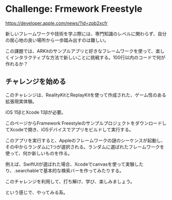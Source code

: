 # Challenge: Frmework Freestyle

<https://developer.apple.com/news/?id=zpb2xcfr>

新しいフレームワークや技術を学ぶ際には、専門知識のレベルに関わらず、自分の居心地の良い場所から一歩踏み出すのは難しい。

この課題では、ARKitのサンプルアプリと好きなフレームワークを使って、楽しくインタラクティブな方法で新しいことに挑戦する。100行以内のコードで何が作れるか？

## チャレンジを始める

このチャレンジは、RealityKitとReplayKitを使って作成された、ゲーム性のある拡張現実体験。

iOS 15βとXcode 13βが必要。

このページからFramework FreestyleのサンプルプロジェクトをダウンロードしてXcodeで開き、iOSデバイスでアプリをビルドして実行する。

このアプリを実行すると、Appleのフレームワークの謎のシーケンスが起動し、その中からランダムに1つが選択される。ランダムに選ばれたフレームワークを使って、何か新しいものを作る。

例えば、SwiftUIが選ばれた場合、Xcodeでcanvasを使って実験したり、.searchableで基本的な検索バーを作ってみたりする。

このチャレンジを利用して、打ち解け、学び、楽しみましょう。

という感じで、やってみる系。
